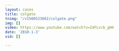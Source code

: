 ```yaml
---
layout: cases
title: colgate
tnimg: "/v1560523662/colgate.png"
img: []
video: https://www.youtube.com/watch?v=I4FLvcb_gH4
date: '2010-1-3'
vid: []

---
```

